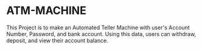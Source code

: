 # ATM-MACHINE
This Project is to make an Automated Teller Machine with user's Account Number, Password, and bank account. Using this data, users can withdraw, deposit, and view their account balance.
